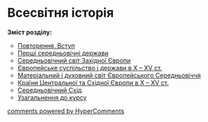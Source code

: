 <div id="hypercomments_widget" class="js-hypercomments-widget invisible"></div>

# Всесвітня історія

<b>Зміст розділу:</b><br>
<ul type="circle">
<li><a href="https://histmon59.ed-era.com/5/povtorennya_vstup.html">Повторення. Вступ</a></li>
<li><a href="https://histmon59.ed-era.com/5/pershi_serednovichni_derzhavy.html">Перші середньовічні держави</a></li>
<li><a href="https://histmon59.ed-era.com/5/serednyovichhya_zkh_evropa.html">Середньовічний світ Західної Європи</a></li>
<li><a href="https://histmon59.ed-era.com/5/evropeyske_suspilstvo.html">Європейське суспільство і держави в Х – ХV ст.</a></li>
<li><a href="https://histmon59.ed-era.com/5/mat_ta_dukh_svyt_evrop_serednyovychhya.html">Матеріальний і духовний світ Європейського Середньовіччя</a></li>
<li><a href="https://histmon59.ed-era.com/5/krainy_centraknoyi_ta_skhidnoyi_evropy.html">Країни Центральної та Східної Європи в Х – ХV ст.</a></li>
<li><a href="https://histmon59.ed-era.com/5/serednyovichniy_skhid.html">Середньовічний Схід</a></li>
<li><a href="https://histmon59.ed-era.com/5/uzagalnennya.html">Узагальнення  до курсу</a></li>
</ul>

<div class="js-hypercomments-container">
<a href="http://hypercomments.com" class="hc-link" title="comments widget">comments powered by HyperComments</a>
</div>